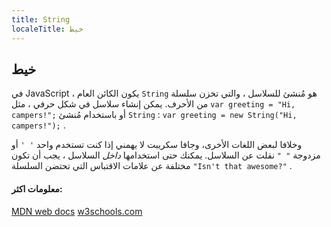 ```yaml
---
title: String
localeTitle: خيط
---
```

## خيط

في JavaScript ، يكون الكائن العام `String` هو مُنشئ للسلاسل ، والتي تخزن سلسلة من الأحرف. يمكن إنشاء سلاسل في شكل حرفي ، مثل `var greeting = "Hi, campers!";` أو باستخدام مُنشئ `String` : `var greeting = new String("Hi, campers!");` .

وخلافا لبعض اللغات الأخرى، وجافا سكريبت لا يهمني إذا كنت تستخدم واحد `' '` أو مزدوجة `" "` نقلت عن السلاسل. يمكنك حتى استخدامها _داخل_ السلاسل ، يجب أن تكون مختلفة عن علامات الاقتباس التي تحتضن السلسلة `"Isn't that awesome?"` .

#### معلومات اكثر:

[MDN web docs](https://developer.mozilla.org/en-US/docs/Web/JavaScript/Reference/Global_Objects/String) [w3schools.com](https://www.w3schools.com/jsref/jsref_obj_string.asp)